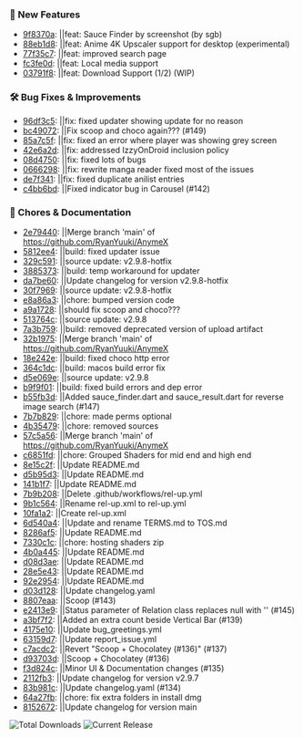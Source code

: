 
### 🎉 New Features
* [9f8370a](https://github.com/RyanYuuki/AnymeX/commit/9f8370a): ||feat: Sauce Finder by screenshot (by sgb)
* [88eb1d8](https://github.com/RyanYuuki/AnymeX/commit/88eb1d8): ||feat: Anime 4K Upscaler support for desktop (experimental)
* [77f35c7](https://github.com/RyanYuuki/AnymeX/commit/77f35c7): ||feat: improved search page
* [fc3fe0d](https://github.com/RyanYuuki/AnymeX/commit/fc3fe0d): ||feat: Local media support
* [03791f8](https://github.com/RyanYuuki/AnymeX/commit/03791f8): ||feat: Download Support (1/2) (WIP)


### 🛠️ Bug Fixes & Improvements
* [96df3c5](https://github.com/RyanYuuki/AnymeX/commit/96df3c5): ||fix: fixed updater showing update for no reason
* [bc49072](https://github.com/RyanYuuki/AnymeX/commit/bc49072): ||Fix scoop and choco again??? (#149)
* [85a7c5f](https://github.com/RyanYuuki/AnymeX/commit/85a7c5f): ||fix: fixed an error where player was showing grey screen
* [42e6a2d](https://github.com/RyanYuuki/AnymeX/commit/42e6a2d): ||fix: addressed IzzyOnDroid inclusion policy
* [08d4750](https://github.com/RyanYuuki/AnymeX/commit/08d4750): ||fix: fixed lots of bugs
* [0666298](https://github.com/RyanYuuki/AnymeX/commit/0666298): ||fix: rewrite manga reader fixed most of the issues
* [de7f341](https://github.com/RyanYuuki/AnymeX/commit/de7f341): ||fix: fixed duplicate anilist entries
* [c4bb6bd](https://github.com/RyanYuuki/AnymeX/commit/c4bb6bd): ||Fixed indicator bug in Carousel (#142)


### 🧹 Chores & Documentation
* [2e79440](https://github.com/RyanYuuki/AnymeX/commit/2e79440): ||Merge branch 'main' of https://github.com/RyanYuuki/AnymeX
* [5812ee4](https://github.com/RyanYuuki/AnymeX/commit/5812ee4): ||build: fixed updater issue
* [329c591](https://github.com/RyanYuuki/AnymeX/commit/329c591): ||source update: v2.9.8-hotfix
* [3885373](https://github.com/RyanYuuki/AnymeX/commit/3885373): ||build: temp workaround for updater
* [da7be60](https://github.com/RyanYuuki/AnymeX/commit/da7be60): ||Update changelog for version v2.9.8-hotfix
* [30f7969](https://github.com/RyanYuuki/AnymeX/commit/30f7969): ||source update: v2.9.8-hotfix
* [e8a86a3](https://github.com/RyanYuuki/AnymeX/commit/e8a86a3): ||chore: bumped version code
* [a9a1728](https://github.com/RyanYuuki/AnymeX/commit/a9a1728): ||should fix scoop and choco???
* [513764c](https://github.com/RyanYuuki/AnymeX/commit/513764c): ||source update: v2.9.8
* [7a3b759](https://github.com/RyanYuuki/AnymeX/commit/7a3b759): ||build: removed deprecated version of upload artifact
* [32b1975](https://github.com/RyanYuuki/AnymeX/commit/32b1975): ||Merge branch 'main' of https://github.com/RyanYuuki/AnymeX
* [18e242e](https://github.com/RyanYuuki/AnymeX/commit/18e242e): ||build: fixed choco http error
* [364c1dc](https://github.com/RyanYuuki/AnymeX/commit/364c1dc): ||build: macos build error fix
* [d5e069e](https://github.com/RyanYuuki/AnymeX/commit/d5e069e): ||source update: v2.9.8
* [b9f9f01](https://github.com/RyanYuuki/AnymeX/commit/b9f9f01): ||build: fixed build errors and dep error
* [b55fb3d](https://github.com/RyanYuuki/AnymeX/commit/b55fb3d): ||Added sauce_finder.dart and sauce_result.dart for reverse image search (#147)
* [7b7b829](https://github.com/RyanYuuki/AnymeX/commit/7b7b829): ||chore: made perms optional
* [4b35479](https://github.com/RyanYuuki/AnymeX/commit/4b35479): ||chore: removed sources
* [57c5a56](https://github.com/RyanYuuki/AnymeX/commit/57c5a56): ||Merge branch 'main' of https://github.com/RyanYuuki/AnymeX
* [c6851fd](https://github.com/RyanYuuki/AnymeX/commit/c6851fd): ||chore: Grouped Shaders for mid end and high end
* [8e15c2f](https://github.com/RyanYuuki/AnymeX/commit/8e15c2f): ||Update README.md
* [d5b95d3](https://github.com/RyanYuuki/AnymeX/commit/d5b95d3): ||Update README.md
* [141b1f7](https://github.com/RyanYuuki/AnymeX/commit/141b1f7): ||Update README.md
* [7b9b208](https://github.com/RyanYuuki/AnymeX/commit/7b9b208): ||Delete .github/workflows/rel-up.yml
* [9b1c564](https://github.com/RyanYuuki/AnymeX/commit/9b1c564): ||Rename rel-up.xml to rel-up.yml
* [10fa1a2](https://github.com/RyanYuuki/AnymeX/commit/10fa1a2): ||Create rel-up.xml
* [6d540a4](https://github.com/RyanYuuki/AnymeX/commit/6d540a4): ||Update and rename TERMS.md to TOS.md
* [8286af5](https://github.com/RyanYuuki/AnymeX/commit/8286af5): ||Update README.md
* [7330c1c](https://github.com/RyanYuuki/AnymeX/commit/7330c1c): ||chore: hosting shaders zip
* [4b0a445](https://github.com/RyanYuuki/AnymeX/commit/4b0a445): ||Update README.md
* [d08d3ae](https://github.com/RyanYuuki/AnymeX/commit/d08d3ae): ||Update README.md
* [28e5e43](https://github.com/RyanYuuki/AnymeX/commit/28e5e43): ||Update README.md
* [92e2954](https://github.com/RyanYuuki/AnymeX/commit/92e2954): ||Update README.md
* [d03d128](https://github.com/RyanYuuki/AnymeX/commit/d03d128): ||Update changelog.yaml
* [8807eaa](https://github.com/RyanYuuki/AnymeX/commit/8807eaa): ||Scoop (#143)
* [e2413e9](https://github.com/RyanYuuki/AnymeX/commit/e2413e9): ||Status parameter of Relation class replaces null with '' (#145)
* [a3bf7f2](https://github.com/RyanYuuki/AnymeX/commit/a3bf7f2): ||Added an extra count beside Vertical Bar (#139)
* [4175e10](https://github.com/RyanYuuki/AnymeX/commit/4175e10): ||Update bug_greetings.yml
* [63159d7](https://github.com/RyanYuuki/AnymeX/commit/63159d7): ||Update report_issue.yml
* [c7acdc2](https://github.com/RyanYuuki/AnymeX/commit/c7acdc2): ||Revert "Scoop + Chocolatey (#136)" (#137)
* [d93703d](https://github.com/RyanYuuki/AnymeX/commit/d93703d): ||Scoop + Chocolatey (#136)
* [f3d824c](https://github.com/RyanYuuki/AnymeX/commit/f3d824c): ||Minor UI & Documentation changes (#135)
* [2112fb3](https://github.com/RyanYuuki/AnymeX/commit/2112fb3): ||Update changelog for version v2.9.7
* [83b981c](https://github.com/RyanYuuki/AnymeX/commit/83b981c): ||Update changelog.yaml (#134)
* [64a27fb](https://github.com/RyanYuuki/AnymeX/commit/64a27fb): ||chore: fix extra folders in install dmg
* [8152672](https://github.com/RyanYuuki/AnymeX/commit/8152672): ||Update changelog for version main


![Total Downloads](https://img.shields.io/github/downloads/RyanYuuki/AnymeX/total?style=for-the-badge&label=TOTAL%20DOWNLOADS&labelColor=black&color=white) ![Current Release](https://img.shields.io/github/downloads/RyanYuuki/AnymeX/v2.9.8/total?style=for-the-badge&label=CURRENT%20RELEASE&labelColor=black&color=white)
